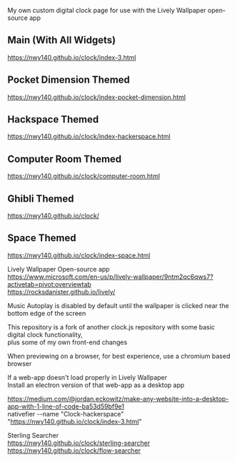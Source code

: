 My own custom digital clock page for use with the Lively Wallpaper open-source app  
## Main (With All Widgets)
https://nwy140.github.io/clock/index-3.html  

## Pocket Dimension Themed
https://nwy140.github.io/clock/index-pocket-dimension.html  

## Hackspace Themed
https://nwy140.github.io/clock/index-hackerspace.html  

## Computer Room Themed
https://nwy140.github.io/clock/computer-room.html

## Ghibli Themed
https://nwy140.github.io/clock/  

## Space Themed
https://nwy140.github.io/clock/index-space.html    

Lively Wallpaper Open-source app  
https://www.microsoft.com/en-us/p/lively-wallpaper/9ntm2qc6qws7?activetab=pivot:overviewtab    
https://rocksdanister.github.io/lively/    


Music Autoplay is disabled by default until the wallpaper is clicked near the bottom edge of the screen    

This repository is a fork of another clock.js repository with some basic digital clock functionality,    
plus some of my own front-end changes    

When previewing on a browser,
for best experience, use a chromium based browser

If a web-app doesn't load properly in Lively Wallpaper  
Install an electron version of that web-app as a desktop app  

https://medium.com/@jordan.eckowitz/make-any-website-into-a-desktop-app-with-1-line-of-code-ba53d59bf9e1  
nativefier --name "Clock-hackerspace" "https://nwy140.github.io/clock/index-3.html"  
    

Sterling Searcher  
https://nwy140.github.io/clock/sterling-searcher   
https://nwy140.github.io/clock/flow-searcher  



    

